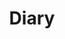 ---
# Featured tags need to have either the `list` or `grid` layout (PRO only).
layout: grid
# The title of the tag's page.
title: Diary
# The name of the tag, used in a post's front matter (e.g. tags: [<slug>]).
slug: diary
# (Optional) Write a short (~150 characters) description of this featured tag.
description: >
  메뉴 예시 1
no_groups: true
sitemap: false
---